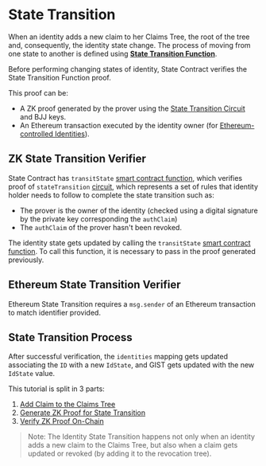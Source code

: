 # State Transition

When an identity adds a new claim to her Claims Tree, the root of the tree and, consequently, the identity state change. The process of moving from one state to another is defined using [**State Transition Function**](https://docs.iden3.io/protocol/spec/#identity-state-transition-function).

Before performing changing states of identity, State Contract verifies the State Transition Function proof. 

This proof can be:
* A ZK proof generated by the prover using the [State Transition Circuit](../../protocol/main-circuits.md#statetransition) and BJJ keys.
* An Ethereum transaction executed by the identity owner (for [Ethereum-controlled Identities](../identity/identity-types.md#ethereum-controlled-identity)).

## ZK State Transition Verifier

State Contract has `transitState` [smart contract function](https://github.com/iden3/contracts/blob/master/contracts/state/StateV2.sol), which verifies proof of `stateTransition` [circuit](../../protocol/main-circuits.md#statetransition), which represents a set of rules that identity holder needs to follow to complete the state transition such as:

- The prover is the owner of the identity (checked using a digital signature by the private key corresponding the `authClaim`)
- The `authClaim` of the prover hasn't been revoked.
 
The identity state gets updated by calling the `transitState` [smart contract function](https://github.com/iden3/contracts/blob/master/contracts/state/StateV2.sol#L148). To call this function, it is necessary to pass in the proof generated previously.

## Ethereum State Transition Verifier

Ethereum State Transition requires a `msg.sender` of an Ethereum transaction to match identifier provided. 

## State Transition Process

After successful verification, the `identities` mapping gets updated associating the `ID` with a new `IdState`, and GIST gets updated with the new `IdState` value.

This tutorial is split in 3 parts:

1. [Add Claim to the Claims Tree](./new-identity-state.md)
2. [Generate ZK Proof for State Transition](./state-transition-proof.md)
3. [Verify ZK Proof On-Chain](./on-chain-state-transition.md)

> Note: The Identity State Transition happens not only when an identity adds a new claim to the Claims Tree, but also when a claim gets updated or revoked (by adding it to the revocation tree).
